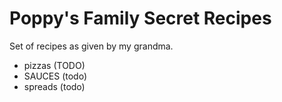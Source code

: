 # Poppy's Family Secret Recipes

Set of recipes as given by my grandma.

- pizzas (TODO)
- SAUCES (todo)
 - spreads (todo)
